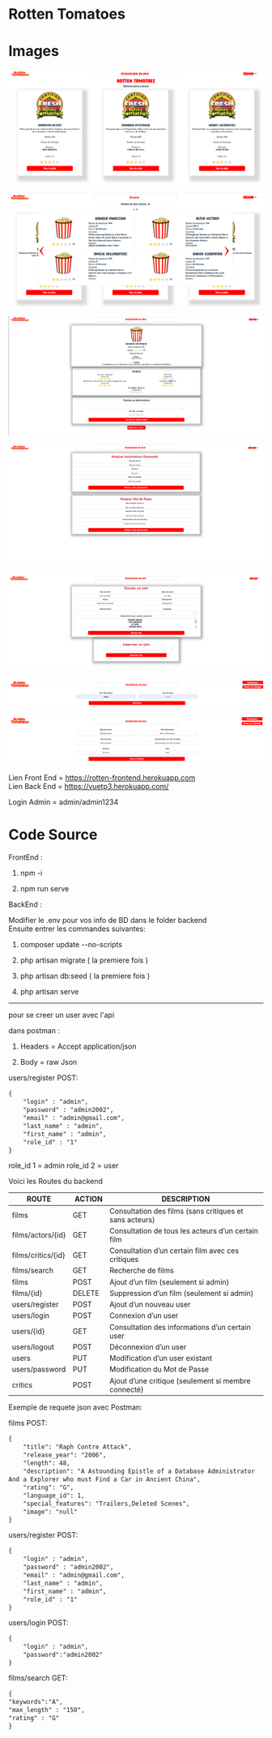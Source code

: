 # Rotten Tomatoes


# Images

<p align="center">
<img src="./img/HomePage.png"
     alt="HomePage"
     style="margin-right: 10px;" />
</p>

<p align="center">
<img src="./img/Recherche.png"
     alt="Recherche"
     style="margin-right: 10px;" />
</p>

<p align="center">
<img src="./img/Film.png"
     alt="Film"
     style="margin-right: 10px;" />
</p>

<p align="center">
<img src="./img/Profil.png"
     alt="Profil"
     style="margin-right: 10px;" />
</p>

<p align="center">
<img src="./img/AdminMenu.png"
     alt="AdminMenu"
     style="margin-right: 10px;" />
</p>

<p align="center">
<img src="./img/Login.png"
     alt="Login"
     style="margin-right: 10px;" />
</p>

<p align="center">
<img src="./img/Register.png"
     alt="Register"
     style="margin-right: 10px;" />
</p>

Lien Front End  = https://rotten-frontend.herokuapp.com <br>
Lien Back End = https://vuetp3.herokuapp.com/

Login Admin = admin/admin1234

<h1>Code Source </h1>

FrontEnd : 

1) npm -i 

2) npm run serve

BackEnd : 

Modifier le .env pour vos info de BD dans le folder backend<br>
Ensuite entrer les commandes suivantes:

1) composer update --no-scripts

2) php artisan migrate ( la premiere fois ) 

3) php artisan db:seed ( la premiere fois ) 

4) php artisan serve

-----------------------------------------------------------------

pour se creer un user avec l'api 

dans postman : 

1) Headers = Accept application/json

2) Body = raw Json

users/register POST:

    {
        "login" : "admin",
        "password" : "admin2002",
        "email" : "admin@gmail.com",
        "last_name" : "admin",
        "first_name" : "admin",
        "role_id" : "1"
    }

role_id 1 = admin 
role_id 2 = user


Voici les Routes du backend

|ROUTE | ACTION | DESCRIPTION |
|------|--------|-------------|
| films                    | GET        | Consultation des films (sans critiques et sans acteurs)   |
| films/actors/{id}        | GET        | Consultation de tous les acteurs d’un certain film        |
| films/critics/{id}       | GET        | Consultation d’un certain film avec ces critiques         |
| films/search             | GET        | Recherche de films                                        |
| films                    | POST       | Ajout d’un film (seulement si admin)                      |
| films/{id}               | DELETE     | Suppression d’un film (seulement si admin)                |
| users/register           | POST       | Ajout d’un nouveau user                                   |
| users/login              | POST       | Connexion d’un user                                       |
| users/{id}               | GET        | Consultation des informations d’un certain user           |
| users/logout             | POST       | Déconnexion d’un user                                     |
| users                    | PUT        | Modification d’un user existant                           |
| users/password           | PUT        | Modification du Mot de Passe                              |
| critics                  | POST       | Ajout d’une critique (seulement si membre connecté)       |

Exemple de requete json avec Postman:

films POST:
        
    {            
        "title": "Raph Contre Attack",
        "release_year": "2006",
        "length": 48,
        "description": "A Astounding Epistle of a Database Administrator And a Explorer who must Find a Car in Ancient China",
        "rating": "G",
        "language_id": 1,
        "special_features": "Trailers,Deleted Scenes",
        "image": "null"
    }

users/register POST:

    {
        "login" : "admin",
        "password" : "admin2002",
        "email" : "admin@gmail.com",
        "last_name" : "admin",
        "first_name" : "admin",
        "role_id" : "1"
    }

users/login POST:

    {
        "login" : "admin",
        "password":"admin2002"   
    }

films/search GET:

    {
    "keywords":"A",
    "max_length" : "150",
    "rating" : "G"
    }



